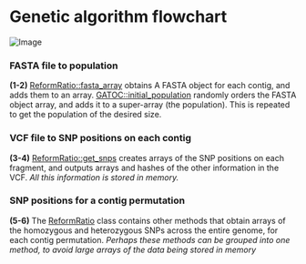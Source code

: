 Genetic algorithm flowchart
========================================================

<script src="http://www.gliffy.com/diagramEmbed.js" type="text/javascript"> </script><script type="text/javascript"> gliffy_did = "5899757"; embedGliffy(); </script>

![Image](https://github.com/edwardchalstrey1/fragmented_genome_with_snps/blob/master/genetic_algorithm.png?raw=true)

### FASTA file to population

**(1-2)** [ReformRatio::fasta_array](https://github.com/edwardchalstrey1/fragmented_genome_with_snps/blob/master/lib/reform_ratio.rb) obtains A FASTA object for each contig, and adds them to an array. [GATOC::initial_population](https://github.com/edwardchalstrey1/fragmented_genome_with_snps/blob/master/lib/GATOC.rb) randomly orders the FASTA object array, and adds it to a super-array (the population). This is repeated to get the population of the desired size.

### VCF file to SNP positions on each contig

**(3-4)** [ReformRatio::get_snps](https://github.com/edwardchalstrey1/fragmented_genome_with_snps/blob/master/lib/reform_ratio.rb) creates arrays of the SNP positions on each fragment, and outputs arrays and hashes of the other information in the VCF. *All this information is stored in memory.*

### SNP positions for a contig permutation

**(5-6)** The [ReformRatio](https://github.com/edwardchalstrey1/fragmented_genome_with_snps/blob/master/lib/reform_ratio.rb) class contains other methods that obtain arrays of the homozygous and heterozygous SNPs across the entire genome, for each contig permutation. *Perhaps these methods can be grouped into one method, to avoid large arrays of the data being stored in memory*
